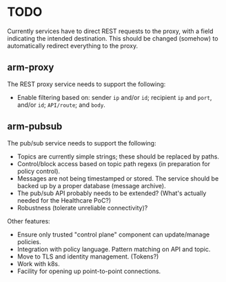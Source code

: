 TODO
====

Currently services have to direct REST requests to the proxy, with a field indicating the intended destination. This should be changed (somehow) to automatically redirect everything to the proxy.

arm-proxy
---------

The REST proxy service needs to support the following:

- Enable filtering based on: sender `ip` and/or `id`; recipient `ip` and `port`, and/or `id`; `API/route`; and `body`.

arm-pubsub
----------

The pub/sub service needs to support the following:

- Topics are currently simple strings; these should be replaced by paths.
- Control/block access based on topic path regexs (in preparation for policy control).
- Messages are not being timestamped or stored. The service should be backed up by a proper database (message archive).
- The pub/sub API probably needs to be extended? (What's actually needed for the Healthcare PoC?)
- Robustness (tolerate unreliable connectivity)?

Other features:

- Ensure only trusted "control plane" component can update/manage policies.
- Integration with policy language. Pattern matching on API and topic.
- Move to TLS and identity management. (Tokens?)
- Work with k8s.
- Facility for opening up point-to-point connections.